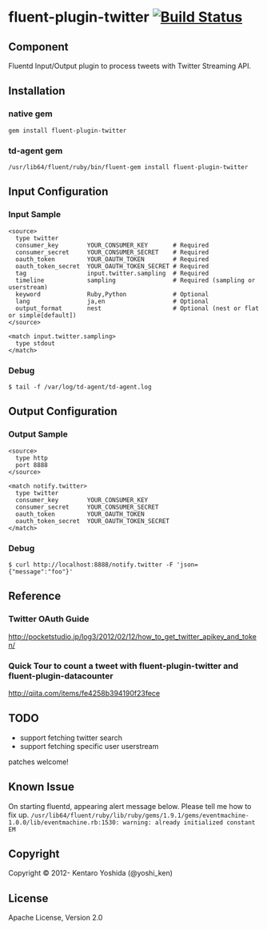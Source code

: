 fluent-plugin-twitter [![Build Status](https://travis-ci.org/y-ken/fluent-plugin-twitter.png?branch=master)](https://travis-ci.org/y-ken/fluent-plugin-twitter)
=====================

## Component
Fluentd Input/Output plugin to process tweets with Twitter Streaming API.

## Installation

### native gem

`````
gem install fluent-plugin-twitter
`````

### td-agent gem
`````
/usr/lib64/fluent/ruby/bin/fluent-gem install fluent-plugin-twitter
`````

## Input Configuration

### Input Sample
`````
<source>
  type twitter
  consumer_key        YOUR_CONSUMER_KEY       # Required
  consumer_secret     YOUR_CONSUMER_SECRET    # Required
  oauth_token         YOUR_OAUTH_TOKEN        # Required
  oauth_token_secret  YOUR_OAUTH_TOKEN_SECRET # Required
  tag                 input.twitter.sampling  # Required
  timeline            sampling                # Required (sampling or userstream)
  keyword             Ruby,Python             # Optional
  lang                ja,en                   # Optional
  output_format       nest                    # Optional (nest or flat or simple[default])
</source>

<match input.twitter.sampling>
  type stdout
</match>
`````

### Debug
`````
$ tail -f /var/log/td-agent/td-agent.log
`````

## Output Configuration

### Output Sample
`````
<source>
  type http
  port 8888
</source>

<match notify.twitter>
  type twitter
  consumer_key        YOUR_CONSUMER_KEY
  consumer_secret     YOUR_CONSUMER_SECRET
  oauth_token         YOUR_OAUTH_TOKEN
  oauth_token_secret  YOUR_OAUTH_TOKEN_SECRET
</match>
`````

### Debug
`````
$ curl http://localhost:8888/notify.twitter -F 'json={"message":"foo"}'
`````

## Reference

### Twitter OAuth Guide
http://pocketstudio.jp/log3/2012/02/12/how_to_get_twitter_apikey_and_token/

### Quick Tour to count a tweet with fluent-plugin-twitter and fluent-plugin-datacounter
http://qiita.com/items/fe4258b394190f23fece

## TODO
* support fetching twitter search
* support fetching specific user userstream

patches welcome!

## Known Issue
On starting fluentd, appearing alert message below. Please tell me how to fix up.
`/usr/lib64/fluent/ruby/lib/ruby/gems/1.9.1/gems/eventmachine-1.0.0/lib/eventmachine.rb:1530: warning: already initialized constant EM`

## Copyright

Copyright © 2012- Kentaro Yoshida (@yoshi_ken)

## License

Apache License, Version 2.0
